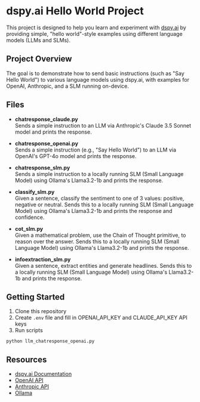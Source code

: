 # dspy.ai Hello World Project
This project is designed to help you learn and experiment with [dspy.ai](https://dspy.ai/) by providing simple, "hello world"-style examples using different language models (LLMs and SLMs).

## Project Overview
The goal is to demonstrate how to send basic instructions (such as "Say Hello World") to various language models using dspy.ai, with examples for OpenAI, Anthropic, and a SLM running on-device.

## Files

- **chatresponse_claude.py**  
  Sends a simple instruction to an LLM via Anthropic's Claude 3.5 Sonnet model and prints the response.

- **chatresponse_openai.py**  
  Sends a simple instruction (e.g., "Say Hello World") to an LLM via OpenAI's GPT-4o model and prints the response.

- **chatresponse_slm.py**  
  Sends a simple instruction to a locally running SLM (Small Language Model) using Ollama's Llama3.2-1b and prints the response.

- **classify_slm.py**  
Given a sentence, classify the sentiment to one of 3 values: positive, negative or neutral. Sends this to a locally running SLM (Small Language Model) using Ollama's Llama3.2-1b and prints the response and confidence.

- **cot_slm.py**  
Given a mathematical problem, use the Chain of Thought primitive, to reason over the answer. Sends this to a locally running SLM (Small Language Model) using Ollama's Llama3.2-1b and prints the response.

- **infoextraction_slm.py**  
Given a sentence, extract entities and generate headlines. Sends this to a locally running SLM (Small Language Model) using Ollama's Llama3.2-1b and prints the response.

## Getting Started

1. Clone this repository
2. Create  `.env` file and fill in OPENAI_API_KEY and CLAUDE_API_KEY API keys
3. Run scripts
```
python llm_chatresponse_openai.py
```

## Resources
- [dspy.ai Documentation](https://dspy.ai/)
- [OpenAI API](https://platform.openai.com/)
- [Anthropic API](https://docs.anthropic.com/)
- [Ollama](https://ollama.com/)